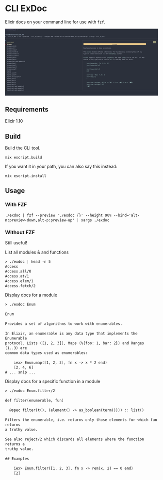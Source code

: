 # CLI ExDoc

Elixir docs on your command line for use with `fzf`.

![demo of CLI ExDoc piped through FZF](assets/demo.gif)

## Requirements

Elixir 1.10

## Build

Build the CLI tool.
```
mix escript.build
```

If you want it in your path, you can also say this instead:

```
mix escript.install
```

## Usage

### With FZF

```
./exdoc | fzf --preview './exdoc {}' --height 90% --bind='alt-n:preview-down,alt-p:preview-up' | xargs ./exdoc
```

### Without FZF
Still useful!

List all modules & and functions
```
> ./exdoc | head -n 5
Access
Access.all/0
Access.at/1
Access.elem/1
Access.fetch/2
```

Display docs for a module
```
> ./exdoc Enum

Enum

Provides a set of algorithms to work with enumerables.

In Elixir, an enumerable is any data type that implements the Enumerable
protocol. Lists ([1, 2, 3]), Maps (%{foo: 1, bar: 2}) and Ranges (1..3) are
common data types used as enumerables:

    iex> Enum.map([1, 2, 3], fn x -> x * 2 end)
    [2, 4, 6]
# ... snip ...
```

Display docs for a specific function in a module
```
> ./exdoc Enum.filter/2

def filter(enumerable, fun)

  @spec filter(t(), (element() -> as_boolean(term()))) :: list()

Filters the enumerable, i.e. returns only those elements for which fun returns
a truthy value.

See also reject/2 which discards all elements where the function returns a
truthy value.

## Examples

    iex> Enum.filter([1, 2, 3], fn x -> rem(x, 2) == 0 end)
    [2]
```
